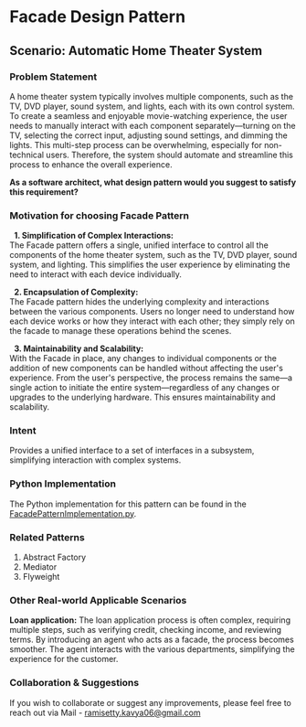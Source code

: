 # Facade Design Pattern

## Scenario: Automatic Home Theater System

### Problem Statement
A home theater system typically involves multiple components, such as the TV, DVD player, sound system, and lights, each with its own control system. To create a seamless and enjoyable movie-watching experience, the user needs to manually interact with each component separately—turning on the TV, selecting the correct input, adjusting sound settings, and dimming the lights. This multi-step process can be overwhelming, especially for non-technical users. Therefore, the system should automate and streamline this process to enhance the overall experience. <br>

**As a software architect, what design pattern would you suggest to satisfy this requirement?**

### Motivation for choosing Facade Pattern

&nbsp; **1. Simplification of Complex Interactions:** <br>
The Facade pattern offers a single, unified interface to control all the components of the home theater system, such as the TV, DVD player, sound system, and lighting. This simplifies the user experience by eliminating the need to interact with each device individually.  <br>

&nbsp; **2. Encapsulation of Complexity:**  <br>
The Facade pattern hides the underlying complexity and interactions between the various components. Users no longer need to understand how each device works or how they interact with each other; they simply rely on the facade to manage these operations behind the scenes.  <br>

&nbsp; **3. Maintainability and Scalability:** <br>
With the Facade in place, any changes to individual components or the addition of new components can be handled without affecting the user's experience. From the user's perspective, the process remains the same—a single action to initiate the entire system—regardless of any changes or upgrades to the underlying hardware. This ensures maintainability and scalability.<br>

### Intent
Provides a unified interface to a set of interfaces in a subsystem, simplifying interaction with complex systems.

### Python Implementation
The Python implementation for this pattern can be found in the [FacadePatternImplementation.py](https://github.com/kavya6697/DesignPatternsNotes/blob/main/Structural%20Design%20Patterns/FacadePatternImpelmentation.py).

### Related Patterns
1. Abstract Factory <br>
2. Mediator <br>
3. Flyweight <br>

### Other Real-world Applicable Scenarios

**Loan application:** The loan application process is often complex, requiring multiple steps, such as verifying credit, checking income, and reviewing terms. By introducing an agent who acts as a facade, the process becomes smoother. The agent interacts with the various departments, simplifying the experience for the customer.<br>

### Collaboration & Suggestions 
If you wish to collaborate or suggest any improvements, please feel free to reach out via Mail - ramisetty.kavya06@gmail.com
